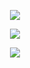 <p align="center"> 
  <img src="https://github-readme-stats.vercel.app/api?username=journeyOS&show_icons=true&theme=onedark" />
</p>

<p align="center"> 
  <img src="https://github-readme-stats.vercel.app/api/top-langs/?username=journeyOS&layout=compact&langs_count=8&theme=onedark" />
</p>

<p align="center"> 
  <img src="https://visitor-badge.glitch.me/badge?page_id=journeyOS" />
</p>


<!--

<p align="center"> 
  <img src="https://github-readme-stats.vercel.app/api/pin/?username=journeyOS&repo=LiteWeather&show_owner=true" />
</p>

**journeyOS/journeyOS** is a ✨ _special_ ✨ repository because its `README.md` (this file) appears on your GitHub profile.

Here are some ideas to get you started:

- 🔭 I’m currently working on ...
- 🌱 I’m currently learning ...
- 👯 I’m looking to collaborate on ...
- 🤔 I’m looking for help with ...
- 💬 Ask me about ...
- 📫 How to reach me: ...
- 😄 Pronouns: ...
- ⚡ Fun fact: ...
-->
